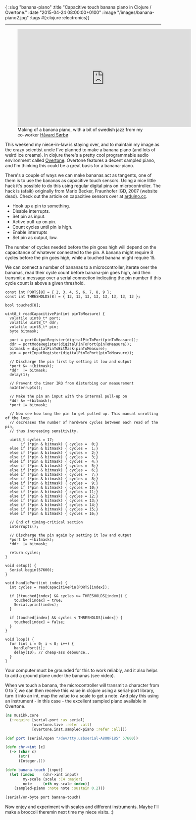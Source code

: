 { :slug "banana-piano"
:title "Capacitive touch banana piano in Clojure / Overtone."
:date "2015-04-24 08:00:00+0100"
:image "/images/banana-piano2.jpg"
:tags #{:clojure :electronics}}

------

<figure>
<iframe width="560" height="315" src="https://www.youtube.com/embed/EOjGsdDoicw?VQ=HD720" frameborder="0" allowfullscreen></iframe>
<figcaption>Making of a banana piano, with a bit of swedish jazz from my
co-worker <a href="http://hsorbo.no">Håvard Sørbø<a></figcaption>
</figure>

This weekend my niece-in-law is staying over, and to maintain my image as the
crazy scientist uncle I've planned to make a banana piano (and lots of weird
ice creams). In clojure there's a pretty cool programmable audio environment called
[Overtone][overtone]. Overtone features a decent sampled piano, and I'm thinking
this could be a great basis for a banana-piano.

[overtone]: http://overtone.github.io

There's a couple of ways we can make bananas act as tangents, one of them is to
use the bananas as capacitive touch sensors. Using a nice little hack it's
possible to do this using regular digital pins on microcontroller. The hack is
(afaik) originally from Mario Becker, Fraunhofer IGD, 2007 (website dead). Check
out the article on capacitive sensors over at [arduino.cc][capsense].

[capsense]: http://playground.arduino.cc/Code/CapacitiveSensor

- Hook up a pin to something.
- Disable interrupts.
- Set pin as input.
- Active pull-up on pin.
- Count cycles until pin is high.
- Enable interrupts
- Set pin as output, low.

The number of cycles needed before the pin goes high will depend on the
capacitance of whatever connected to the pin. A banana might require 8 cycles
before the pin goes high, while a touched banana might require 15.

We can connect a number of bananas to a microcontroller, iterate over the
bananas, read their cycle count before banana-pin goes high, and then transmit a
message over a serial connection indicating the pin number if this cycle count
is above a given threshold.

~~~ cuda
const int PORTS[8] = { 2, 3, 4, 5, 6, 7, 8, 9 };
const int THRESHOLDS[8] = { 13, 13, 13, 13, 13, 13, 13, 13 };

bool touched[8];

uint8_t readCapacitivePin(int pinToMeasure) {
  volatile uint8_t* port;
  volatile uint8_t* ddr;
  volatile uint8_t* pin;
  byte bitmask;

  port = portOutputRegister(digitalPinToPort(pinToMeasure));
  ddr = portModeRegister(digitalPinToPort(pinToMeasure));
  bitmask = digitalPinToBitMask(pinToMeasure);
  pin = portInputRegister(digitalPinToPort(pinToMeasure));

  // Discharge the pin first by setting it low and output
  *port &= ~(bitmask);
  *ddr  |= bitmask;
  delay(1);

  // Prevent the timer IRQ from disturbing our measurement
  noInterrupts();

  // Make the pin an input with the internal pull-up on
  *ddr &= ~(bitmask);
  *port |= bitmask;

  // Now see how long the pin to get pulled up. This manual unrolling of the loop
  // decreases the number of hardware cycles between each read of the pin,
  // thus increasing sensitivity.

  uint8_t cycles = 17;
       if (*pin & bitmask) { cycles =  0;}
  else if (*pin & bitmask) { cycles =  1;}
  else if (*pin & bitmask) { cycles =  2;}
  else if (*pin & bitmask) { cycles =  3;}
  else if (*pin & bitmask) { cycles =  4;}
  else if (*pin & bitmask) { cycles =  5;}
  else if (*pin & bitmask) { cycles =  6;}
  else if (*pin & bitmask) { cycles =  7;}
  else if (*pin & bitmask) { cycles =  8;}
  else if (*pin & bitmask) { cycles =  9;}
  else if (*pin & bitmask) { cycles = 10;}
  else if (*pin & bitmask) { cycles = 11;}
  else if (*pin & bitmask) { cycles = 12;}
  else if (*pin & bitmask) { cycles = 13;}
  else if (*pin & bitmask) { cycles = 14;}
  else if (*pin & bitmask) { cycles = 15;}
  else if (*pin & bitmask) { cycles = 16;}

  // End of timing-critical section
  interrupts();

  // Discharge the pin again by setting it low and output
  *port &= ~(bitmask);
  *ddr  |= bitmask;

  return cycles;
}

void setup() {
  Serial.begin(57600);
}

void handlePort(int index) {
  int cycles = readCapacitivePin(PORTS[index]);

  if (!touched[index] && cycles >= THRESHOLDS[index]) {
    touched[index] = true;
    Serial.print(index);
  }

  if (touched[index] && cycles < THRESHOLDS[index]) {
    touched[index] = false;
  }
}

void loop() {
  for (int i = 0; i < 8; i++) {
    handlePort(i);
    delay(10); // cheap-ass debounce..
  }
}

~~~

Your computer must be grounded for this to work reliably, and it also helps to
add a ground plane under the bananas (see video).

When we touch a banana, the microcontroller will transmit a character from 0 to
7, we can then receive this value in clojure using a serial-port library, turn
it into an int, map the value to a scale to get a note. And play this using an
instrument - in this case - the excellent sampled piano available in Overtone.

~~~ clojure
(ns musikk.core
  (:require [serial-port :as serial]
            [overtone.live :refer :all]
            [overtone.inst.sampled-piano :refer :all]))

(def port (serial/open "/dev/tty.usbserial-A800F185" 57600))

(defn chr->int [c]
  (-> (char c)
      (str)
      (Integer.)))

(defn banana-touch [input]
  (let [index    (chr->int input)
        my-scale (scale :C4 :major)
        note     (nth my-scale index)]
    (sampled-piano :note note :sustain 0.2)))

(serial/on-byte port banana-touch)
~~~

Now enjoy and experiment with scales and different instruments. Maybe I'll make a
broccoli theremin next time my niece visits. :)
